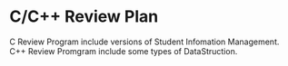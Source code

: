 # C/C++ Review Plan
C Review Program include versions of Student Infomation Management.
C++ Review Promgram include some types of DataStruction.



